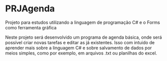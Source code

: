 # PRJAgenda
 Projeto para estudos utilizando a linguagem de programação C# e o Forms como ferramenta gráfica

Neste projeto será desenvolvido um programa de agenda básica, onde será possível criar novas tarefas e editar as já existentes. Isso com intuido de aprender mais sobre a linguagem C# e sobre salvamento de dados por meios simples, como por exemplo, em arquivos .txt ou planilhas do excel.

